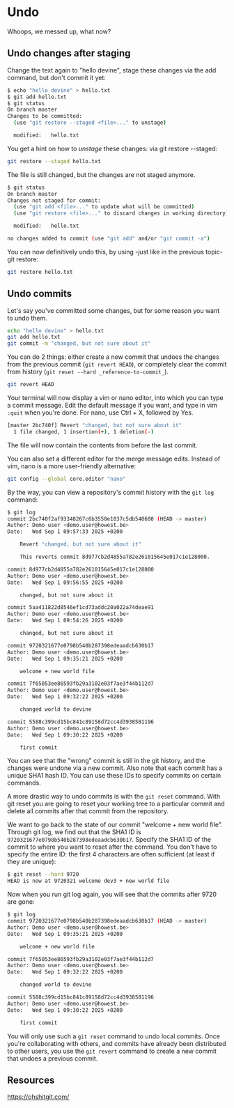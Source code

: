 # Undo

Whoops, we messed up, what now?

## Undo changes after staging

Change the text again to "hello devine", stage these changes via the add command, but don't commit it yet:

```bash
$ echo "hello devine" > hello.txt
$ git add hello.txt
$ git status
On branch master
Changes to be committed:
  (use "git restore --staged <file>..." to unstage)

  modified:   hello.txt
```

You get a hint on how to _unstage_ these changes: via git restore --staged:

```bash
git restore --staged hello.txt
```

The file is still changed, but the changes are not staged anymore.

```bash
$ git status
On branch master
Changes not staged for commit:
  (use "git add <file>..." to update what will be committed)
  (use "git restore <file>..." to discard changes in working directory)

  modified:   hello.txt

no changes added to commit (use "git add" and/or "git commit -a")
```

You can now definitively undo this, by using -just like in the previous topic- git restore:

```bash
git restore hello.txt
```

## Undo commits

Let's say you've committed some changes, but for some reason you want to undo them.

```bash
echo "hello devine" > hello.txt
git add hello.txt
git commit -m "changed, but not sure about it"
```

You can do 2 things: either create a new commit that undoes the changes from the previous commit (`git revert HEAD`), or completely clear the commit from history (`git reset --hard _reference-to-commit_`).

```bash
git revert HEAD
```

Your terminal will now display a vim or nano editor, into which you can type a commit message. Edit the default message if you want, and type in vim `:quit` when you're done. For nano, use Ctrl + X, followed by Yes.

```bash
[master 2bc740f] Revert "changed, but not sure about it"
  1 file changed, 1 insertion(+), 1 deletion(-)
```

The file will now contain the contents from before the last commit.

You can also set a different editor for the merge message edits. Instead of vim, nano is a more user-friendly alternative:

```bash
git config --global core.editor "nano"
```

By the way, you can view a repository's commit history with the `git log` command:

```bash
$ git log
commit 2bc740f2af93348267c6b3558e1037c5db540600 (HEAD -> master)
Author: Demo user <demo.user@howest.be>
Date:   Wed Sep 1 09:57:33 2025 +0200

    Revert "changed, but not sure about it"

    This reverts commit 8d977cb2d4855a782e261015645e017c1e128000.

commit 8d977cb2d4855a782e261015645e017c1e128000
Author: Demo user <demo.user@howest.be>
Date:   Wed Sep 1 09:56:55 2025 +0200

    changed, but not sure about it

commit 5aa411822d8546ef1cd73addc20a022a74deae91
Author: Demo user <demo.user@howest.be>
Date:   Wed Sep 1 09:54:26 2025 +0200

    changed, but not sure about it

commit 9720321677e0798b540b287398edeaadcb630b17
Author: Demo user <demo.user@howest.be>
Date:   Wed Sep 1 09:35:21 2025 +0200

    welcome + new world file

commit 7f65053ee86593fb29a3102e03f7ae3f44b112d7
Author: Demo user <demo.user@howest.be>
Date:   Wed Sep 1 09:32:22 2025 +0200

    changed world to devine

commit 5588c399cd15bc841c89158d72cc4d3938581196
Author: Demo user <demo.user@howest.be>
Date:   Wed Sep 1 09:30:22 2025 +0200

    first commit
```

You can see that the "wrong" commit is still in the git history, and the changes were undone via a new commit. Also note that each commit has a unique SHA1 hash ID. You can use these IDs to specify commits on certain commands.

A more drastic way to undo commits is with the `git reset` command. With git reset you are going to reset your working tree to a particular commit and delete all commits after that commit from the repository.

We want to go back to the state of our commit "welcome + new world file". Through git log, we find out that the SHA1 ID is `9720321677e0798b540b287398edeaadcb630b17`. Specify the SHA1 ID of the commit to where you want to reset after the command. You don't have to specify the entire ID: the first 4 characters are often sufficient (at least if they are unique):

```bash
$ git reset --hard 9720
HEAD is now at 9720321 welcome dev3 + new world file
```

Now when you run git log again, you will see that the commits after 9720 are gone:

```bash
$ git log
commit 9720321677e0798b540b287398edeaadcb630b17 (HEAD -> master)
Author: Demo user <demo.user@howest.be>
Date:   Wed Sep 1 09:35:21 2025 +0200

    welcome + new world file

commit 7f65053ee86593fb29a3102e03f7ae3f44b112d7
Author: Demo user <demo.user@howest.be>
Date:   Wed Sep 1 09:32:22 2025 +0200

    changed world to devine

commit 5588c399cd15bc841c89158d72cc4d3938581196
Author: Demo user <demo.user@howest.be>
Date:   Wed Sep 1 09:30:22 2025 +0200

    first commit
```

You will only use such a `git reset` command to undo local commits. Once you're collaborating with others, and commits have already been distributed to other users, you use the `git revert` command to create a new commit that undoes a previous commit.

## Resources

<https://ohshitgit.com/>
